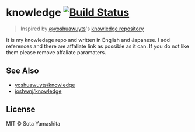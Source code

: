 [Build Badge]: https://travis-ci.org/sotayamashita/knowledge.svg?branch=master
[Build Link]:  https://travis-ci.org/sotayamashita/knowledge

# knowledge [![Build Status][Build Badge]][Build Link]

> Inspired by [@yoshuawuyts](https://github.com/yoshuawuyts)'s [knowledge repository](https://github.com/yoshuawuyts/knowledge)

It is my knowledage repo and written in English and Japanese. I add references and there are affaliate link as possible as it can. If you do not like them please remove affaliate paramaters.

## See Also

* [yoshuawuyts/knowledge](https://github.com/yoshuawuyts/knowledge)
* [joshwnj/knowledge](https://github.com/joshwnj/knowledge)


## License

MIT © Sota Yamashita
